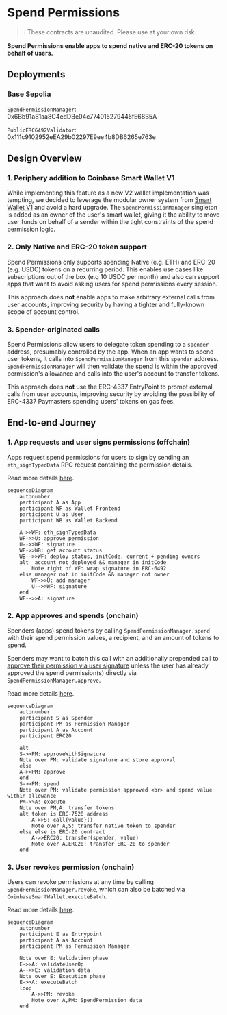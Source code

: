 # Spend Permissions

> :information_source: These contracts are unaudited. Please use at your own risk.

**Spend Permissions enable apps to spend native and ERC-20 tokens on behalf of users.**

## Deployments

### Base Sepolia

`SpendPermissionManager`: 0x6Bb91a81aa8C4edDBe04c774015279445fE68B5A

`PublicERC6492Validator`: 0x111c9102952eEA29b02297E9ee4b8DB6265e763e

## Design Overview

### 1. Periphery addition to Coinbase Smart Wallet V1

While implementing this feature as a new V2 wallet implementation was tempting, we decided to leverage the modular owner system from [Smart Wallet V1](https://github.com/coinbase/smart-wallet) and avoid a hard upgrade. The `SpendPermissionManager` singleton is added as an owner of the user's smart wallet, giving it the ability to move user funds on behalf of a sender within the tight constraints of the spend permission logic.

### 2. Only Native and ERC-20 token support

Spend Permissions only supports spending Native (e.g. ETH) and ERC-20 (e.g. USDC) tokens on a recurring period. This enables use cases like subscriptions out of the box (e.g 10 USDC per month) and also can support apps that want to avoid asking users for spend permissions every session.

This approach does **not** enable apps to make arbitrary external calls from user accounts, improving security by having a tighter and fully-known scope of account control.

### 3. Spender-originated calls

Spend Permissions allow users to delegate token spending to a `spender` address, presumably controlled by the app. When an app wants to spend user tokens, it calls into `SpendPermissionManager` from this `spender` address. `SpendPermissionManager` will then validate the spend is within the approved permission's allowance and calls into the user's account to transfer tokens.

This approach does **not** use the ERC-4337 EntryPoint to prompt external calls from user accounts, improving security by avoiding the possibility of ERC-4337 Paymasters spending users' tokens on gas fees.

## End-to-end Journey

### 1. App requests and user signs permissions (offchain)

Apps request spend permissions for users to sign by sending an `eth_signTypedData` RPC request containing the permission details.

Read more details [here](./docs/diagrams/signSpendPermission.md).

```mermaid
sequenceDiagram
    autonumber
    participant A as App
    participant WF as Wallet Frontend
    participant U as User
    participant WB as Wallet Backend

    A->>WF: eth_signTypedData
    WF->>U: approve permission
    U-->>WF: signature
    WF->>WB: get account status
    WB-->>WF: deploy status, initCode, current + pending owners
    alt  account not deployed && manager in initCode
        Note right of WF: wrap signature in ERC-6492
    else manager not in initCode && manager not owner
        WF->>U: add manager
        U-->>WF: signature
    end
    WF-->>A: signature
```

### 2. App approves and spends (onchain)

Spenders (apps) spend tokens by calling `SpendPermissionManager.spend` with their spend permission values, a recipient, and an amount of tokens to spend.

Spenders may want to batch this call with an additionally prepended call to [approve their permission via user signature](./approveWithSignature.md) unless the user has already approved the spend permission(s) directly via `SpendPermissionManager.approve`.

Read more details [here](./docs/diagrams/spend.md).

```mermaid
sequenceDiagram
    autonumber
    participant S as Spender
    participant PM as Permission Manager
    participant A as Account
    participant ERC20

    alt
    S->>PM: approveWithSignature
    Note over PM: validate signature and store approval
    else
    A->>PM: approve
    end
    S->>PM: spend
    Note over PM: validate permission approved <br> and spend value within allowance
    PM->>A: execute
    Note over PM,A: transfer tokens
    alt token is ERC-7528 address
        A->>S: call{value}()
        Note over A,S: transfer native token to spender
    else else is ERC-20 contract
        A->>ERC20: transfer(spender, value)
        Note over A,ERC20: transfer ERC-20 to spender
    end
```

### 3. User revokes permission (onchain)

Users can revoke permissions at any time by calling `SpendPermissionManager.revoke`, which can also be batched via `CoinbaseSmartWallet.executeBatch`.

Read more details [here](./docs/diagrams/revoke.md).

```mermaid
sequenceDiagram
    autonumber
    participant E as Entrypoint
    participant A as Account
    participant PM as Permission Manager

    Note over E: Validation phase
    E->>A: validateUserOp
    A-->>E: validation data
    Note over E: Execution phase
    E->>A: executeBatch
    loop
        A->>PM: revoke
        Note over A,PM: SpendPermission data
    end
```
